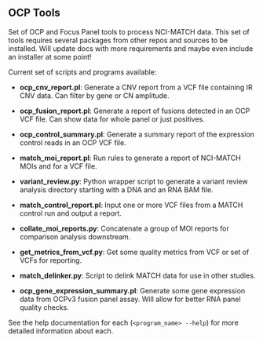 OCP Tools
--
Set of OCP and Focus Panel tools to process NCI-MATCH data.  This set of tools requires several packages from other repos and sources to be installed.
Will update docs with more requirements and maybe even include an installer at some point! 

Current set of scripts and programs available:

   * **ocp_cnv_report.pl**:         Generate a CNV report from a VCF file containing IR CNV data.  Can filter by gene or CN amplitude.

   * **ocp_fusion_report.pl**:      Generate a report of fusions detected in an OCP VCF file.  Can show data for whole panel or just positives.

   * **ocp_control_summary.pl**:    Generate a summary report of the expression control reads in an OCP VCF file.

   * **match_moi_report.pl**:       Run rules to generate a report of NCI-MATCH MOIs and for a VCF file.

   * **variant_review.py**:         Python wrapper script to generate a variant review analysis directory starting with a DNA and an RNA BAM file.

   * **match_control_report.pl**:   Input one or more VCF files from a MATCH control run and output a report.

   * **collate_moi_reports.py**:    Concatenate a group of MOI reports for comparison analysis downstream.  

   * **get_metrics_from_vcf.py**:   Get some quality metrics from VCF or set of VCFs for reporting.

   * **match_delinker.py**:         Script to delink MATCH data for use in other studies.  

   * **ocp_gene_expression_summary.pl**:  Generate some gene expression data from OCPv3 fusion panel assay.  Will allow for better RNA panel quality checks.
   
See the help documentation for each (`<program_name> --help`) for more detailed information about each. 

